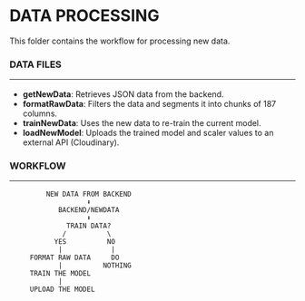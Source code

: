 # DATA PROCESSING
This folder contains the workflow for processing new data.

### DATA FILES <hr/>
- **getNewData**: Retrieves JSON data from the backend.
- **formatRawData**: Filters the data and segments it into chunks of 187 columns.
- **trainNewData**: Uses the new data to re-train the current model.
- **loadNewModel**: Uploads the trained model and scaler values to an external API (Cloudinary).

### WORKFLOW <hr/>

```plaintext
         NEW DATA FROM BACKEND
                   ⬇
            BACKEND/NEWDATA
                   ⬇
              TRAIN DATA?
             /          \
           YES          NO
            |            |
     FORMAT RAW DATA     DO
            |          NOTHING
     TRAIN THE MODEL
            |
     UPLOAD THE MODEL